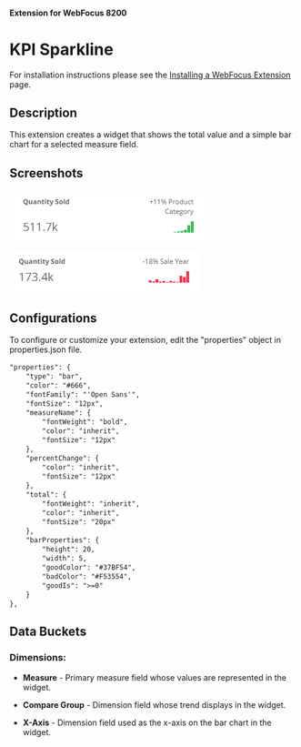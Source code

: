 #### Extension for WebFocus 8200

# KPI Sparkline

For installation instructions please see the [Installing a WebFocus Extension](https://github.com/ibi/wf-extensions-chart/wiki/Installing-a-WebFocus-Extension) page.

## Description

This extension creates a widget that shows the total value and a simple bar chart for a selected measure field.

## Screenshots

![screenshot_1](https://github.com/ibi/wf-extensions-chart/blob/master/com.ibi.kpi.sparkline/screenshots/1.png)

![screenshot_2](https://github.com/ibi/wf-extensions-chart/blob/master/com.ibi.kpi.sparkline/screenshots/2.png)

## Configurations

To configure or customize your extension, edit the "properties" object in properties.json file.
	
	"properties": {
		"type": "bar",
		"color": "#666",
		"fontFamily": "'Open Sans'",
		"fontSize": "12px",
		"measureName": {
			"fontWeight": "bold",
			"color": "inherit",
			"fontSize": "12px"
		},
		"percentChange": {
			"color": "inherit",
			"fontSize": "12px"
		},
		"total": {
			"fontWeight": "inherit",
			"color": "inherit",
			"fontSize": "20px"	
		},
		"barProperties": {
			"height": 20,
			"width": 5,
			"goodColor": "#37BF54",
			"badColor": "#F53554",
			"goodIs": ">=0"
		}
	},

## Data Buckets

### Dimensions:

* **Measure** - Primary measure field whose values are represented in the widget.

* **Compare Group** - Dimension field whose trend displays in the widget.

* **X-Axis** - Dimension field used as the x-axis on the bar chart in the widget.

